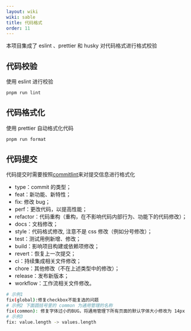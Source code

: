 ```yaml
---
layout: wiki
wiki: sable
title: 代码格式
order: 11
---
```


本项目集成了 eslint 、prettier 和 husky 对代码格式进行格式校验

## 代码校验

使用 eslint 进行校验

```bash
pnpm run lint
```

## 代码格式化

使用 prettier 自动格式化代码

```bash
pnpm run format
```

## 代码提交

代码提交时需要按照[commitlint](https://commitlint.js.org/#/)来对提交信息进行格式化

- type：commit 的类型；
- feat：新功能、新特性；
- fix: 修改 bug；
- perf：更改代码，以提高性能；
- refactor：代码重构（重构，在不影响代码内部行为、功能下的代码修改）；
- docs：文档修改；
- style：代码格式修改, 注意不是 css 修改（例如分号修改）；
- test：测试用例新增、修改；
- build：影响项目构建或依赖项修改；
- revert：恢复上一次提交；
- ci：持续集成相关文件修改；
- chore：其他修改（不在上述类型中的修改）；
- release：发布新版本；
- workflow：工作流相关文件修改。

```bash
# 示例1
fix(global):修复checkbox不能复选的问题
# 示例2 下面圆括号里的 common 为通用管理的名称
fix(common): 修复字体过小的BUG，将通用管理下所有页面的默认字体大小修改为 14px
# 示例3
fix: value.length -> values.length
```

